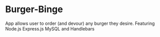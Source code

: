 # Burger-Binge
App allows user to order (and devour) any burger they desire. Featuring Node.js Express.js MySQL and Handlebars
